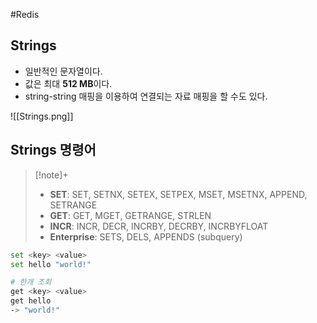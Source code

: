 #Redis 

## Strings
+ 일반적인 문자열이다.
+ 값은 최대 **512 MB**이다.
+ string-string 매핑을 이용하여 연결되는 자료 매핑을 할 수도 있다.

![[Strings.png]]
## Strings 명령어

> [!note]+ 
> - **SET**: SET, SETNX, SETEX, SETPEX, MSET, MSETNX, APPEND, SETRANGE
> - **GET**: GET, MGET, GETRANGE, STRLEN
> - **INCR**: INCR, DECR, INCRBY, DECRBY, INCRBYFLOAT
> - **Enterprise**: SETS, DELS, APPENDS (subquery)

```bash
set <key> <value>
set hello "world!"

# 한개 조회
get <key> <value>
get hello
-> "world!"
```